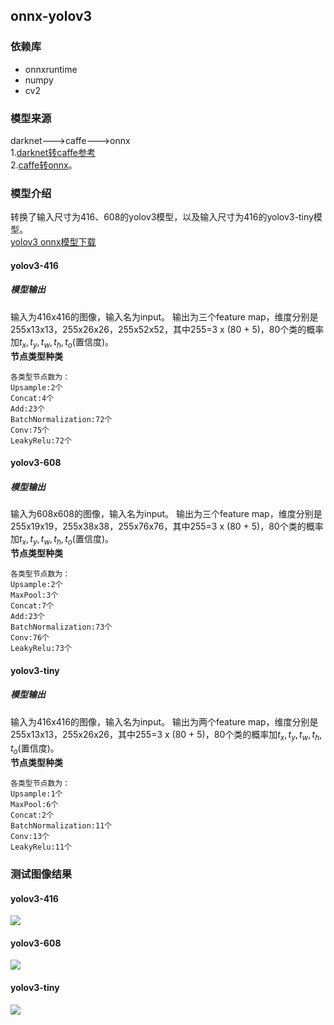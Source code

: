 ## onnx-yolov3
### 依赖库
- onnxruntime
- numpy
- cv2
### 模型来源
darknet--->caffe--->onnx  
1.[darknet转caffe参考](https://blog.csdn.net/Chen_yingpeng/article/details/80692018)  
2.[caffe转onnx](https://github.com/htshinichi/caffe-onnx)。  
### 模型介绍
转换了输入尺寸为416、608的yolov3模型，以及输入尺寸为416的yolov3-tiny模型。  
[yolov3 onnx模型下载](https://github.com/htshinichi/onnx-yolov3/tree/master/onnxmodel)  
#### yolov3-416  
##### 模型输出  
输入为416x416的图像，输入名为input。
输出为三个feature map，维度分别是255x13x13，255x26x26，255x52x52，其中255=3 x (80 + 5)，80个类的概率加$t_x,t_y,t_w,t_h,t_o$(置信度)。  
**节点类型种类**  
```
各类型节点数为：
Upsample:2个
Concat:4个
Add:23个
BatchNormalization:72个
Conv:75个
LeakyRelu:72个
```

#### yolov3-608    
##### 模型输出    
输入为608x608的图像，输入名为input。
输出为三个feature map，维度分别是255x19x19，255x38x38，255x76x76，其中255=3 x (80 + 5)，80个类的概率加$t_x,t_y,t_w,t_h,t_o$(置信度)。  
**节点类型种类**    
```
各类型节点数为：
Upsample:2个
MaxPool:3个
Concat:7个
Add:23个
BatchNormalization:73个
Conv:76个
LeakyRelu:73个
```

#### yolov3-tiny  
##### 模型输出    
输入为416x416的图像，输入名为input。
输出为两个feature map，维度分别是255x13x13，255x26x26，其中255=3 x (80 + 5)，80个类的概率加$t_x,t_y,t_w,t_h,t_o$(置信度)。  
**节点类型种类**    
```
各类型节点数为：
Upsample:1个
MaxPool:6个
Concat:2个
BatchNormalization:11个
Conv:13个
LeakyRelu:11个
```




### 测试图像结果    
#### yolov3-416  
![](https://github.com/htshinichi/onnx-yolov3/blob/master/result/dog-yolov3-416.png)  
#### yolov3-608  
![](https://github.com/htshinichi/onnx-yolov3/blob/master/result/dog-yolov3-608.png)  
#### yolov3-tiny  
![](https://github.com/htshinichi/onnx-yolov3/blob/master/result/dog-yolov3-tiny.png)
